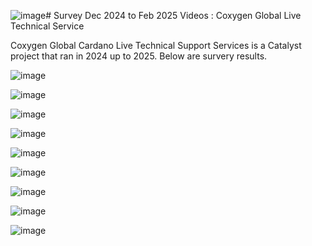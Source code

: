 ![image](https://github.com/user-attachments/assets/69338f2a-e14d-4254-96ae-7165bffca267)# Survey Dec 2024 to Feb 2025 Videos : Coxygen Global Live Technical Service

Coxygen Global Cardano Live Technical Support Services is a Catalyst project that ran in 2024 up to 2025. Below are survery results.

![image](https://github.com/user-attachments/assets/7e0ea8f1-1293-4e9b-9cdd-950e6a48b0c9)

![image](https://github.com/user-attachments/assets/ced5880a-a98e-4ca0-aea0-b461702f5228)

![image](https://github.com/user-attachments/assets/7dd5f1d1-9080-4b80-ae30-29cd70ab9500)

![image](https://github.com/user-attachments/assets/04f47609-9995-43b8-819d-b32b89344a89)

![image](https://github.com/user-attachments/assets/5f5012af-31ad-4af0-978f-cec5151e0acf)

![image](https://github.com/user-attachments/assets/c943f6d3-b521-466e-abc5-9d4c7426e117)

![image](https://github.com/user-attachments/assets/81fd7854-6b34-4b7a-9bcb-9407e4a06e23)

![image](https://github.com/user-attachments/assets/65e1c89f-4b98-4b9f-a727-c6d57d3319e3)

![image](https://github.com/user-attachments/assets/290442cb-834a-4758-a8d6-72a385c395c4)


















